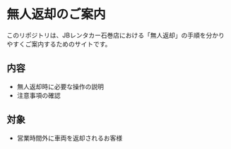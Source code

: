 # 無人返却のご案内

このリポジトリは、JBレンタカー石巻店における「無人返却」の手順を分かりやすくご案内するためのサイトです。

## 内容
- 無人返却時に必要な操作の説明
- 注意事項の確認

## 対象
- 営業時間外に車両を返却されるお客様
